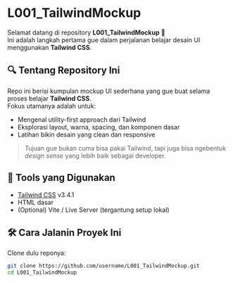 # L001_TailwindMockup

Selamat datang di repository **L001_TailwindMockup** 🎉  
Ini adalah langkah pertama gue dalam perjalanan belajar desain UI menggunakan **Tailwind CSS**.

## 🔍 Tentang Repository Ini

Repo ini berisi kumpulan mockup UI sederhana yang gue buat selama proses belajar **Tailwind CSS**.  
Fokus utamanya adalah untuk:

- Mengenal utility-first approach dari Tailwind
- Eksplorasi layout, warna, spacing, dan komponen dasar
- Latihan bikin desain yang clean dan responsive

> Tujuan gue bukan cuma bisa pakai Tailwind, tapi juga bisa ngebentuk _design sense_ yang lebih baik sebagai developer.

## 🚀 Tools yang Digunakan

- [Tailwind CSS](https://tailwindcss.com) v3.4.1
- HTML dasar
- (Optional) Vite / Live Server (tergantung setup lokal)

## 🛠 Cara Jalanin Proyek Ini

Clone dulu reponya:

```bash
git clone https://github.com/username/L001_TailwindMockup.git
cd L001_TailwindMockup
